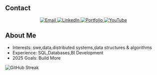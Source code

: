 ## Contact
<p align="center">
  <a href="mailto:fairsonsoares@gmail.com">
    <img src="https://img.shields.io/badge/Email-D14836?style=for-the-badge&logo=gmail&logoColor=white" alt="Email" />
  </a>
  <a href="https://linkedin.com/in/fairson-soares-1a5a7620b/">
    <img src="https://img.shields.io/badge/LinkedIn-Fairson%20Soares-0077B5?style=for-the-badge&logo=linkedin&logoColor=white" alt="LinkedIn" />
  </a>
  <a href="https://github.com/Beehive324">
    <img src="https://img.shields.io/badge/Portfolio-000000?style=for-the-badge&logo=github&logoColor=white" alt="Portfolio" />
  </a>
  <a href="https://www.youtube.com/@viery32" target="_blank">
    <img src="https://img.shields.io/badge/YouTube-Viery32-FF0000?style=for-the-badge&logo=youtube&logoColor=white" alt="YouTube" />
  </a>
</p>

## About Me


- Interests: swe,data,distributed systems,data structures & algorithms
- Experience: SQL,Databases,BI Development
- 2025 Goals: Build More  

![GitHub Streak](https://github-readme-streak-stats.herokuapp.com/?user=Beehive324&theme=dark&count_private=true)

